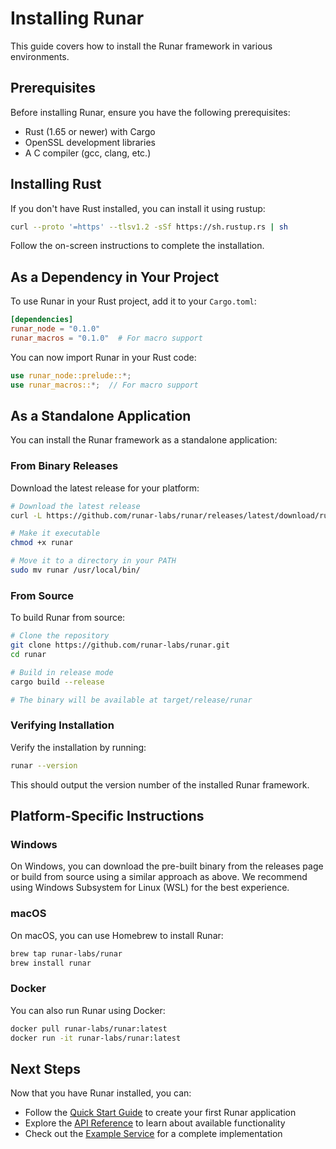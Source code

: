 # Installing Runar

This guide covers how to install the Runar framework in various environments.

## Prerequisites

Before installing Runar, ensure you have the following prerequisites:

- Rust (1.65 or newer) with Cargo
- OpenSSL development libraries
- A C compiler (gcc, clang, etc.)

## Installing Rust

If you don't have Rust installed, you can install it using rustup:

```bash
curl --proto '=https' --tlsv1.2 -sSf https://sh.rustup.rs | sh
```

Follow the on-screen instructions to complete the installation.

## As a Dependency in Your Project

To use Runar in your Rust project, add it to your `Cargo.toml`:

```toml
[dependencies]
runar_node = "0.1.0"
runar_macros = "0.1.0"  # For macro support
```

You can now import Runar in your Rust code:

```rust
use runar_node::prelude::*;
use runar_macros::*;  // For macro support
```

## As a Standalone Application

You can install the Runar framework as a standalone application:

### From Binary Releases

Download the latest release for your platform:

```bash
# Download the latest release
curl -L https://github.com/runar-labs/runar/releases/latest/download/runar-$(uname -s)-$(uname -m) -o runar

# Make it executable
chmod +x runar

# Move it to a directory in your PATH
sudo mv runar /usr/local/bin/
```

### From Source

To build Runar from source:

```bash
# Clone the repository
git clone https://github.com/runar-labs/runar.git
cd runar

# Build in release mode
cargo build --release

# The binary will be available at target/release/runar
```

### Verifying Installation

Verify the installation by running:

```bash
runar --version
```

This should output the version number of the installed Runar framework.

## Platform-Specific Instructions

### Windows

On Windows, you can download the pre-built binary from the releases page or build from source using a similar approach as above. We recommend using Windows Subsystem for Linux (WSL) for the best experience.

### macOS

On macOS, you can use Homebrew to install Runar:

```bash
brew tap runar-labs/runar
brew install runar
```

### Docker

You can also run Runar using Docker:

```bash
docker pull runar-labs/runar:latest
docker run -it runar-labs/runar:latest
```

## Next Steps

Now that you have Runar installed, you can:

- Follow the [Quick Start Guide](quickstart) to create your first Runar application
- Explore the [API Reference](../services/api) to learn about available functionality
- Check out the [Example Service](getting-started/example) for a complete implementation